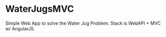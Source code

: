 WaterJugsMVC
============
Simple Web App to solve the Water Jug Problem.
Stack is WebAPI + MVC w/ AngularJS. 
